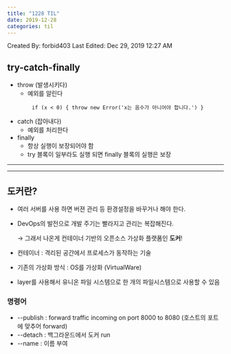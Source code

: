 ```yaml
---
title: "1228 TIL"
date: 2019-12-28
categories: til
---
```


Created By: forbid403
Last Edited: Dec 29, 2019 12:27 AM

## try-catch-finally

- throw (발생시키다)
    - 예외를 알린다
```
        if (x < 0) { throw new Error('x는 음수가 아니어야 합니다.') }
```
- catch (잡아내다)
    - 예외를 처리한다
- finally
    - 항상 실행이 보장되어야 함
    - try 블록이 일부라도 실행 되면 finally 블록의 실행은 보장

---

---

## 도커란?

- 여러 서버를 사용 하면 버젼 관리 등 환경설정을 바꾸거나 해야 한다.
- DevOps의 발전으로 개발 주기는 빨라지고 관리는 복잡해진다.

    → 그래서 나온게 컨테이너 기반의 오픈소스 가상화 플랫폼인 **도커**!

- 컨테이너 : 격리된 공간에서 프로세스가 동작하는 기술
- 기존의 가상화 방식 : OS를 가상화 (VirtualWare)
- layer를 사용해서 유니온 파일 시스템으로 한 개의 파일시스템으로 사용할 수 있음

### 명령어

- --publish : forward traffic incoming on port 8000 to 8080 (호스트의 포트에 맞추어 forward)
- --detach : 백그라운드에서 도커 run
- --name : 이름 부여


